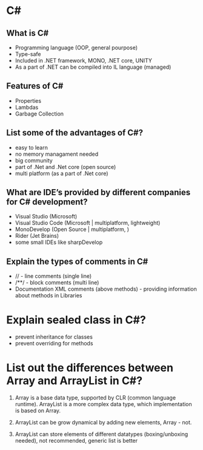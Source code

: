 # C#

## What is C#

* Programming language (OOP, general pourpose)
* Type-safe
* Included in .NET framework, MONO, .NET core, UNITY
* As a part of .NET can be compiled into IL language (managed)

## Features of C#

* Properties
* Lambdas
* Garbage Collection

## List some of the advantages of C#?

* easy to learn
* no memory managament needed
* big community
* part of .Net and .Net core (open source)
* multi platform (as a part of .Net core)

## What are IDE’s provided by different companies for C# development?

* Visual Studio (Microsoft)
* Visual Studio Code (Microsoft | multiplatform, lightweight)
* MonoDevelop (Open Source | multiplatform, )
* Rider (Jet Brains)
* some small IDEs like sharpDevelop

## Explain the types of comments in C#

* // - line comments (single line)
* \/\*\*\/ - block comments (multi line)
* Documentation XML comments (above methods) - providing information about methods in Libraries

# Explain sealed class in C#?

* prevent inheritance for classes
* prevent overriding for methods

#  List out the differences between Array and ArrayList in C#?

1. Array is a base data type, supported by CLR (common language runtime). ArrayList is a more complex data type, which implementation is based on Array. 

2. ArrayList can be grow dynamical by adding new elements, Array - not.

3. ArrayList can store elements of different datatypes (boxing/unboxing needed), not recommended, generic list is better
